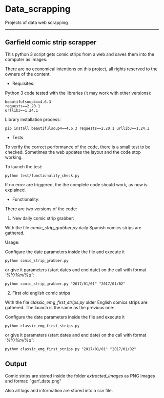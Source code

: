 # Data_scrapping
Projects of data web scrapping
***

## Garfield comic strip scrapper


This python 3 script gets comic strips from 
a web and saves them into the computer as images.

There are no economical intentions on this project, 
all rights reserved to the owners of the content.


- Requisites:

Python 3 code tested with the libraries (it may work with other versions):
```
beautifulsoup4==4.6.3
requests==2.20.1
urllib3==1.24.1
```
Library installation process:
```
pip install beautifulsoup4==4.6.3 requests==2.20.1 urllib3==1.24.1
```

- Tests

To verify the correct performance of the code, there is 
a small test to be checked. Sometimes the web updates
the layout and the code stop working.

To launch the test:

```
python test/functionality_check.py
```

If no error are triggered, the the complete code 
should work, as now is explained.

- Functionality:

There are two versions of the code:

1. New daily comic strip grabber:

With the file *comic_strip_grabber.py* daily Spanish
comics strips are gathered.

Usage:

Configure the date parameters inside the file
 and execute it
```
python comic_strip_grabber.py
```
or give it parameters (start dates and end date) 
on the call with format *'%Y/%m/%d'*:
```
python comic_strip_grabber.py "2017/01/01" "2017/01/02"
```

2. First old english comic strips

With the file *classic_emg_first_strips.py* older 
English comics strips are gathered. 
The launch is the same as the previous one:

Configure the date parameters inside the file
 and execute it
```
python classic_emg_first_strips.py
```
or give it parameters (start dates and end date) 
on the call with format *'%Y/%m/%d'*:
```
python classic_emg_first_strips.py "2017/01/01" "2017/01/02"
```

## Output

Comic strips are stored inside the folder 
*extracted_images* as PNG images and format: 
"garf_date.png"

Also all logs and information are stored into a scv file.
